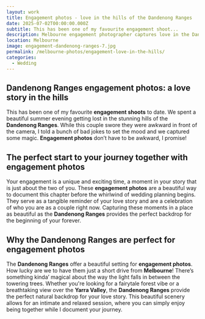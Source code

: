 ```yaml
---
layout: work
title: Engagement photos - love in the hills of the Dandenong Ranges
date: 2025-07-02T00:00:00.000Z
subtitle: This has been one of my favourite engagement shoot...
description: Melbourne engagement photographer captures love in the Dandenong Ranges. Natural engagement photography session with beautiful hills backdrop and relaxed atmosphere.
location: Melbourne
image: engagement-dandenong-ranges-7.jpg
permalink: /melbourne-photos/engagement-love-in-the-hills/
categories:
  - Wedding
---
```


## Dandenong Ranges engagement photos: a love story in the hills

This has been one of my favourite **engagement shoots** to date. We spent a beautiful summer evening getting lost in the stunning hills of the **Dandenong Ranges**. While this couple swore they were awkward in front of the camera, I told a bunch of bad jokes to set the mood and we captured some magic. **Engagement photos** don’t have to be awkward, I promise!

## The perfect start to your journey together with engagement photos

Your engagement is a unique and exciting time, a moment in your story that is just about the two of you. These **engagement photos** are a beautiful way to document this chapter before the whirlwind of wedding planning begins. They serve as a tangible reminder of your love story and are a celebration of who you are as a couple right now. Capturing these moments in a place as beautiful as the **Dandenong Ranges** provides the perfect backdrop for the beginning of your forever.

## Why the Dandenong Ranges are perfect for engagement photos

The **Dandenong Ranges** offer a beautiful setting for **engagement photos**. How lucky are we to have them just a short drive from **Melbourne**! There’s something kinda’ magical about the way the light falls in between the towering trees. Whether you're looking for a fairytale forest vibe or a breathtaking view over the **Yarra Valley**, the **Dandenong Ranges** provide the perfect natural backdrop for your love story. This beautiful scenery allows for an intimate and relaxed session, where you can simply enjoy being together while I document your journey.